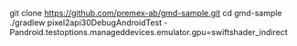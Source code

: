 git clone https://github.com/premex-ab/gmd-sample.git
cd gmd-sample  
./gradlew pixel2api30DebugAndroidTest -Pandroid.testoptions.manageddevices.emulator.gpu=swiftshader_indirect
